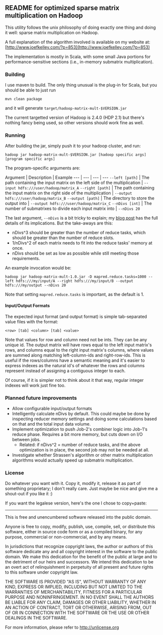 ## README for optimized sparse matrix multiplication on Hadoop

This utility follows the unix philosophy of doing exactly one thing and doing it well: sparse matrix multiplication on Hadoop.

A full explanation of the algorithm involved is available on my website at: [http://www.joefkelley.com/?p=853](http://www.joefkelley.com/?p=853)

The implementation is mostly in Scala, with some small Java portions for performance-sensitive sections (i.e., in-memory submatrix multiplication).

### Building

I use maven to build. The only thing unusual is the plug-in for Scala, but you should be able to just run

`mvn clean package`

and it will generate `target/hadoop-matrix-mult-$VERSION.jar`

The current targetted version of Hadoop is 2.4.0 (HDP 2.1) but there's nothing fancy being used, so other versions should work fine as well.

### Running

After building the jar, simply push it to your hadoop cluster, and run:

`hadoop jar hadoop-matrix-mult-$VERSION.jar [hadoop specific args] [program specific args]`

The program-specific arguments are:

Argument | Description | Example
--- | --- | --- | ---
`--left [path]` | The path containing the input matrix on the left side of the multiplication | `--input hdfs:///user/hadoop/matrix_A`
`--right [path]` | The path containing the input matrix on the right side of the multiplication | `--output hdfs:///user/hadoop/matrix_B`
`--output [path]` | The directory to store the output into | `--output hdfs:///user/hadoop/matrix_C`
`--nDivs [int]` | The number of submatrixes to divide each input matrix into | `--nDivs 20`

The last argument, `--nDivs` is a bit tricky to explain; my [blog post](http://www.joefkelley.com/?p=853) has the full details of its implications. But the take-aways are this:

* nDivs^3 should be greater than the number of reduce tasks, which should be greater than the number of reduce slots.
* 1/nDivs^2 of each matrix needs to fit into the reduce tasks' memory at once.
* nDivs should be set as low as possible while still meeting those requirements.

An example invocation would be:

`hadoop jar hadoop-matrix-mult-1.0.jar -D mapred.reduce.tasks=1000 --left hdfs:///my/input/A --right hdfs:///my/input/B --output hdfs:///my/output --nDivs 20`

Note that setting `mapred.reduce.tasks` is important, as the default is 1.


#### Input/Output Formats

The expected input format (and output format) is simple tab-separated value files with the format:

`<row> [tab] <column> [tab] <value>`

Note that values for row and column need not be ints. They can be any unique id. The output matrix will have rows equal to the left input matrix's rows, and columns equal to the right input matrix's columns, where values are summed along matching left-column-ids and right-row-ids. This is useful if the rows/columns have a semantic meaning and it's easier to express indexes as the natural id's of whatever the rows and columns represent instead of assigning a contiguous integer to each.

Of course, if it is simpler not to think about it that way, regular integer indexes will work just fine too.


### Planned future improvements

* Allow configurable input/output formats
* Intelligently calculate nDivs by default. This could maybe be done by inspecting reducer memory settings and doing some calculations based on that and the total input data volume.
* Implement optimization to push Job-2's combiner logic into Job-1's reduce phase. Requires a bit more memory, but cuts down on I/O between jobs.
  * Related: if nDivs^2 = number of reduce tasks, and the above optimization is in place, the second job may not be needed at all.
* Investigate whether Strassen's algorithm or other matrix multiplication algorithms would actually speed up submatrix multiplication.

### License

Do whatever you want with it. Copy it, modify it, release it as part of something proprietary; I don't really care. Just maybe be nice and give me a shout-out if you like it :)

If you want the legalese version, here's the one I chose to copy+paste:

<hr>

This is free and unencumbered software released into the public domain.

Anyone is free to copy, modify, publish, use, compile, sell, or
distribute this software, either in source code form or as a compiled
binary, for any purpose, commercial or non-commercial, and by any
means.

In jurisdictions that recognize copyright laws, the author or authors
of this software dedicate any and all copyright interest in the
software to the public domain. We make this dedication for the benefit
of the public at large and to the detriment of our heirs and
successors. We intend this dedication to be an overt act of
relinquishment in perpetuity of all present and future rights to this
software under copyright law.

THE SOFTWARE IS PROVIDED "AS IS", WITHOUT WARRANTY OF ANY KIND,
EXPRESS OR IMPLIED, INCLUDING BUT NOT LIMITED TO THE WARRANTIES OF
MERCHANTABILITY, FITNESS FOR A PARTICULAR PURPOSE AND NONINFRINGEMENT.
IN NO EVENT SHALL THE AUTHORS BE LIABLE FOR ANY CLAIM, DAMAGES OR
OTHER LIABILITY, WHETHER IN AN ACTION OF CONTRACT, TORT OR OTHERWISE,
ARISING FROM, OUT OF OR IN CONNECTION WITH THE SOFTWARE OR THE USE OR
OTHER DEALINGS IN THE SOFTWARE.

For more information, please refer to <http://unlicense.org>